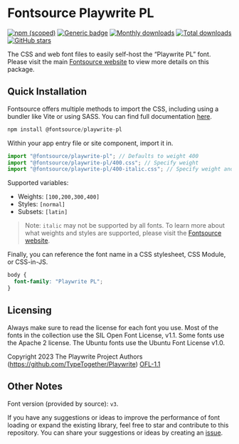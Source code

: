 # Fontsource Playwrite PL

[![npm (scoped)](https://img.shields.io/npm/v/@fontsource/playwrite-pl?color=brightgreen)](https://www.npmjs.com/package/@fontsource/playwrite-pl) [![Generic badge](https://img.shields.io/badge/fontsource-passing-brightgreen)](https://github.com/fontsource/fontsource) [![Monthly downloads](https://badgen.net/npm/dm/@fontsource/playwrite-pl)](https://github.com/fontsource/fontsource) [![Total downloads](https://badgen.net/npm/dt/@fontsource/playwrite-pl)](https://github.com/fontsource/fontsource) [![GitHub stars](https://img.shields.io/github/stars/fontsource/fontsource.svg?style=social&label=Star)](https://github.com/fontsource/fontsource/stargazers)

The CSS and web font files to easily self-host the “Playwrite PL” font. Please visit the main [Fontsource website](https://fontsource.org/fonts/playwrite-pl) to view more details on this package.

## Quick Installation

Fontsource offers multiple methods to import the CSS, including using a bundler like Vite or using SASS. You can find full documentation [here](https://fontsource.org/docs/getting-started/introduction).

```javascript
npm install @fontsource/playwrite-pl
```

Within your app entry file or site component, import it in.

```javascript
import "@fontsource/playwrite-pl"; // Defaults to weight 400
import "@fontsource/playwrite-pl/400.css"; // Specify weight
import "@fontsource/playwrite-pl/400-italic.css"; // Specify weight and style
```

Supported variables:
- Weights: `[100,200,300,400]`
- Styles: `[normal]`
- Subsets: `[latin]`

> Note: `italic` may not be supported by all fonts. To learn more about what weights and styles are supported, please visit the [Fontsource website](https://fontsource.org/fonts/playwrite-pl).

Finally, you can reference the font name in a CSS stylesheet, CSS Module, or CSS-in-JS.

```css
body {
  font-family: "Playwrite PL";
}
```

## Licensing
Always make sure to read the license for each font you use. Most of the fonts in the collection use the SIL Open Font License, v1.1. Some fonts use the Apache 2 license. The Ubuntu fonts use the Ubuntu Font License v1.0.

Copyright 2023 The Playwrite Project Authors (https://github.com/TypeTogether/Playwrite)
[OFL-1.1](http://scripts.sil.org/OFL)

## Other Notes
Font version (provided by source): `v3`.

If you have any suggestions or ideas to improve the performance of font loading or expand the existing library, feel free to star and contribute to this repository. You can share your suggestions or ideas by creating an [issue](https://github.com/fontsource/fontsource/issues).